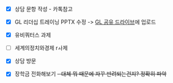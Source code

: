 
- [x] 상담 문항 작성 - 카톡참고
- [x] GL 리더십 트레이닝 PPTX 수정 -> [GL 공유 드라이브](https://drive.google.com/drive/folders/1SZFVXVBsuBf-AJgMzvhUKprQC7oT2KDf?usp=drive_link)에 업로드

- [x] 유비쿼터스 과제
- [ ] 세계의정치와경제 rㅘ제 
- [x] 상담 방문
- [x] 장학금 전화해보기
	~~- 대체 뭐 때문에 자꾸 반려되는건지? 정확히 파악~~
